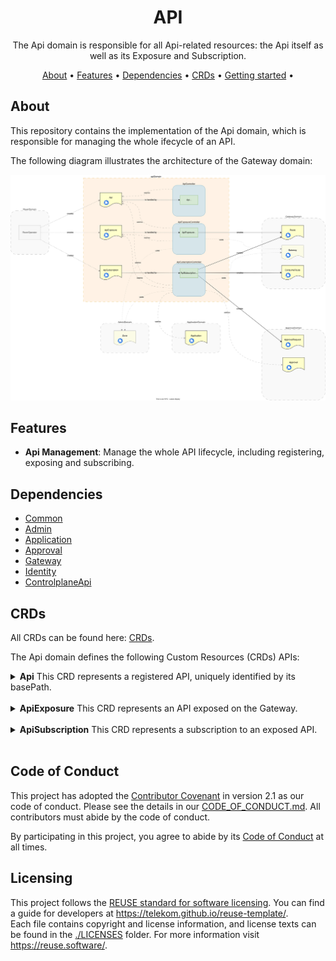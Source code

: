 <!--
SPDX-FileCopyrightText: 2024 Deutsche Telekom AG

SPDX-License-Identifier: CC0-1.0    
-->

<p align="center">
  <h1 align="center">API</h1>
</p>

<p align="center">
  The Api domain is responsible for all Api-related resources: the Api itself as well as its Exposure and Subscription.
</p>

<p align="center">
  <a href="#about"> About</a> •
  <a href="#features"> Features</a> •
  <a href="#dependencies">Dependencies</a> •
  <a href="#crds">CRDs</a> •
  <a href="#getting-started"> Getting started</a> •
</p>

## About
This repository contains the implementation of the Api domain, which is responsible for managing the whole ifecycle of an API. 

The following diagram illustrates the architecture of the Gateway domain:
<div align="center">
    <img src="docs/img/api_overview.drawio.svg" />
</div>

## Features

- **Api Management**: Manage the whole API lifecycle, including registering, exposing and subscribing.

## Dependencies
- [Common](../common)
- [Admin](../admin)
- [Application](../application)
- [Approval](../approval)
- [Gateway](../gateway)
- [Identity](../identity)
- [ControlplaneApi](../cpapi)

## CRDs
All CRDs can be found here: [CRDs](./config/crd/bases/).
<p>The Api domain defines the following Custom Resources (CRDs) APIs:</p>

<details>
<summary>
<strong>Api</strong>
This CRD represents a registered API, uniquely identified by its basePath.
</summary>  
Example resource of kind Api:

```yaml
apiVersion: api.cp.ei.telekom.de/v1
kind: Api
metadata:
  labels:
    cp.ei.telekom.de/environment: default
  name: group-team-api-v1
  namespace: zone-namespace
spec:
  basePath: /group/team/api/v1
  category: other
  name: group-team-api-v1
  version: 1.0.0
  xVendor: false
```
</details>
<br />

<details>
<summary>
<strong>ApiExposure</strong>
This CRD represents an API exposed on the Gateway.
</summary>  
Example resource of kind ApiExposure:

```yaml
apiVersion: stargate.cp.ei.telekom.de/v1
kind: ApiExposure
metadata:
  labels:
    cp.ei.telekom.de/application: applicationName
    cp.ei.telekom.de/basepath: group-team-api-v1
    cp.ei.telekom.de/environment: env
    cp.ei.telekom.de/zone: zoneName
  name: applicationName--group-team-api-v1
  namespace: env--group--team
spec:
  apiBasePath: /group/team/api/v1
  approval: Simple
  upstreams:
    - url: https://my-upstream-url
      weight: 100
  visibility: World
  zone:
    name: zoneName
    namespace: env
```
</details>
<br />

<details>
<summary>
<strong>ApiSubscription</strong>
This CRD represents a subscription to an exposed API.
</summary>
Example resource of kind ApiSubscription: 

```yaml
apiVersion: stargate.cp.ei.telekom.de/v1
kind: ApiSubscription
metadata:
  labels:
    cp.ei.telekom.de/application: subscribing-application
    cp.ei.telekom.de/basepath: group-team-api-v1
    cp.ei.telekom.de/environment: env
    cp.ei.telekom.de/zone: zoneName
  name: subscribing-application--group-team-api-v1
  namespace: env--group--team
spec:
  apiBasePath: /group/team/api/v1
  requestor:
    application:
      name: subscribing-application
      namespace: env--group--team
  security: {}
  zone:
    name: zoneName
    namespace: env
```
</details>
<br />

## Code of Conduct

This project has adopted the [Contributor Covenant](https://www.contributor-covenant.org/) in version 2.1 as our code of conduct. Please see the details in our [CODE_OF_CONDUCT.md](CODE_OF_CONDUCT.md). All contributors must abide by the code of conduct.

By participating in this project, you agree to abide by its [Code of Conduct](./CODE_OF_CONDUCT.md) at all times.

## Licensing

This project follows the [REUSE standard for software licensing](https://reuse.software/). You can find a guide for developers at https://telekom.github.io/reuse-template/.   
Each file contains copyright and license information, and license texts can be found in the [./LICENSES](./LICENSES) folder. For more information visit https://reuse.software/.